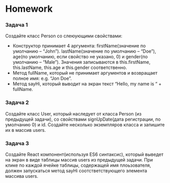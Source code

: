 # Homework 

### Задача 1 
Создайте класс Person со слеюующими свойствами:  
* Конструктор принимает 4 аргумента: firstName(значение по умолчанию – “John”). lastName(значение по умолчанию – “Doe”), age(по умолчанию, если свойство не указано, 0)  и gender(по умолчанию – “Male”). Значения записываются в this.firstName, this.lastName, this.age и this.gender соответственно. 
* Метод fullName, который не принимает аргументов и возвращает полное имя: e.g. “Jon Doe”. 
* Метод sayHi, который выводит на экран текст “Hello, my  name is “ + fullName.  

### Задача 2 
Создайте класс User, который наследует от класса Person (из предыдущей задачи),  со свойствами signUpDate(дата регистрации, по умолчанию 0) и id. Создайте несколько экземпляров класса и запишите их в массив users. 

### Задача 3 
Создайте React компонент(используя ES6 синтаксис), который выведет на экран в виде таблицы массив users из предыдущей задачи. При клике по каждой ячейке таблицы, содержащей имя плоьзователя, должен запускаться метод sayHi соотстветствующего элемента массива users. 

 
